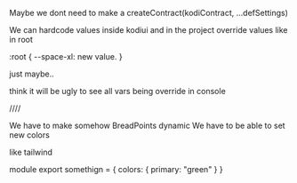 Maybe we dont need to make a createContract(kodiContract, ...defSettings)

We can hardcode values inside kodiui and in the project override values like in root

:root {
--space-xl: new value.
}

just maybe..

think it will be ugly to see all vars being override in console

////

We have to make somehow BreadPoints dynamic
We have to be able to set new colors

like tailwind

module export somethign = {
  colors: {
    primary: "green"
  }
}
